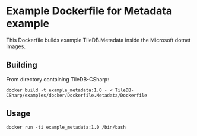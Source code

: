 # Example Dockerfile for Metadata example

This Dockerfile builds example TileDB.Metadata inside the Microsoft dotnet images.


## Building

From directory containing TileDB-CSharp:

```
docker build -t example_metadata:1.0 - < TileDB-CSharp/examples/docker/Dockerfile.Metadata/Dockerfile 
```

## Usage

```
docker run -ti example_metadata:1.0 /bin/bash
```
